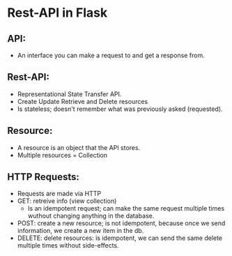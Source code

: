 # Rest-API in Flask

## API:
- An interface you can make a request to and get a response from.

## Rest-API:
- Representational State Transfer API.
- Create Update Retrieve and Delete resources
- Is stateless; doesn't remember what was previously asked (requested).

## Resource:
- A resource is an object that the API stores.
- Multiple resources = Collection

## HTTP Requests:
- Requests are made via HTTP
- GET: retreive info (view collection)
  - Is an idempotent request; can make the same request multiple times wuthout changing anything in the database.
- POST: create a new resource; is not idempotent, because once we send information, we create a new item in the db.
- DELETE: delete resources: is idempotent, we can send the same delete multiple times without side-effects.